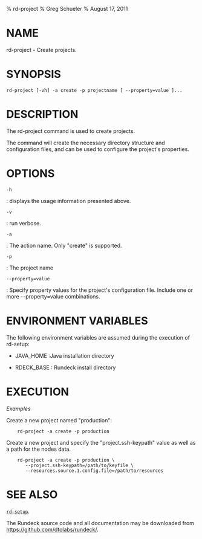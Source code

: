 % rd-project
% Greg Schueler
% August 17, 2011

# NAME

rd-project - Create projects.

# SYNOPSIS

`rd-project [-vh] -a create -p projectname [ --property=value ]...`

# DESCRIPTION

The rd-project command is used to create projects.

The command will create the necessary directory structure and configuration files, and can be used to configure the project's properties.

# OPTIONS

`-h`

:    displays the usage information presented above.

`-v`

:    run verbose.

`-a`

:    The action name. Only "create" is supported.

`-p`

:    The project name

`--property=value`

:    Specify property values for the project's configuration file. Include one or more \--property=value combinations.

# ENVIRONMENT VARIABLES #

The following environment variables are assumed during the execution
of rd-setup:

* JAVA_HOME
:Java installation directory

* RDECK_BASE
: Rundeck install directory

# EXECUTION #

*Examples*

Create a new project named "production":

~~~~~~~~~~~~~~~~~~~~~~~~~~~~~~~~~~~~~~~~~~~~~~~~~ {.bash}
    rd-project -a create -p production
~~~~~~~~~~~~~~~~~~~~~~~~~~~~~~~~~~~~~~~~~~~~~~~~~ 

Create a new project and specify the "project.ssh-keypath" value as well as a path for the nodes data.

~~~~~~~~~~~~~~~~~~~~~~~~~~~~~~~~~~~~~~~~~~~~~~~~~ {.bash}
    rd-project -a create -p production \
       --project.ssh-keypath=/path/to/keyfile \
       --resources.source.1.config.file=/path/to/resources
~~~~~~~~~~~~~~~~~~~~~~~~~~~~~~~~~~~~~~~~~~~~~~~~~ 


# SEE ALSO

[`rd-setup`](rd-setup.html).

The Rundeck source code and all documentation may be downloaded from
<https://github.com/dtolabs/rundeck/>.

